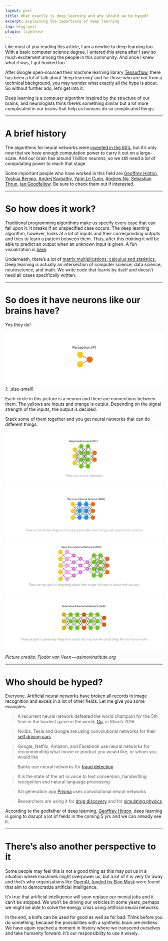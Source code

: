 ```yaml
---
layout: post
title: What exactly is deep learning and why should we be hyped?
excerpt: Explaining the importance of deep learning
tag: blog-post
plugin: lightense
---
```


Like most of you reading this article, I am a newbie to deep learning too. With a basic computer science degree, I entered this arena after I saw so much excitement among the people in this community. And once I knew what it was, I got hooked too.

After Google open-sourced their machine learning library [Tensorflow](https://www.youtube.com/watch?v=oZikw5k_2FM), there has been a lot of talk about ‘deep learning’ and for those who are *not* from a technical background, you may wonder what exactly all the hype is about. So without further ado, let’s get into it.

Deep learning is a *computer algorithm* inspired by the structure of our brains, and neurologists think there’s something similar but a lot more complicated in our brains that help us humans do so complicated things.

---

# A brief history

The algorithms for neural networks were [invented in the 60’s](https://www.google.co.in/search?q=Frank+Rosenblatt), but it’s only now that we have enough computation power to carry it out on a large-scale. And our brain has around 1 billion neurons, so we still need a lot of computating power to reach that stage.

Some important people who have worked in this field are [Geoffrey Hinton](https://www.google.co.in/search?q=Geoffrey+Hinton), [Yoshua Bengio](https://www.quora.com/profile/Yoshua-Bengio), [Andrej Karpathy](https://medium.com/@karpathy), [Yann Le Cunn](https://www.google.co.in/search?q=Yann+Le+Cunn), [Andrew Ng](http://www.andrewng.org/), [Sebastian Thrun](https://www.google.co.in/search?q=sebastian+thrun), [Ian Goodfellow](https://www.quora.com/profile/Ian-Goodfellow#). Be sure to check them out if interested.

---

# So how does it work?

Traditional programming algorithms make us specify every case that can fall upon it. It breaks if an unspecified case occurs. The deep learning algorithm, however, looks at a lot of inputs and their corresponding outputs and tries to learn a pattern between them. Thus, after this *training* it will be able to predict an output when an unknown input is given. A fun visualization is [here](http://playground.tensorflow.org/).

Underneath, there’s a lot of [matrix multiplications, calculus and statistics.](https://www.youtube.com/watch?v=bxe2T-V8XRs&list=PLiaHhY2iBX9hdHaRr6b7XevZtgZRa1PoU) Deep learning is actually an intersection of computer science, data science, neuroscience, and math. We write code that learns by itself and doesn’t need all cases specifically written.

---

# So does it have neurons like our brains have?

Yes they do!

![Perceptron](assets/img/perceptron.jpg){: .size-small}

Each circle in this picture is a neuron and there are connections between them. The yellows are inputs and orange is output. Depending on the signal strength of the inputs, the output is decided.

Stack some of them together and you get neural networks that can do different things:

![Feed forward](assets/img/dff.jpg)
![RNNs](assets/img/rnn.jpg)
![CNNs](assets/img/cnn.jpg)
![GANs](assets/img/gan.jpg)

*Picture credits: Fjodor van Veen — asimovinstitute.org*

---

# Who should be hyped?

Everyone. Artificial neural networks have broken all records in image recognition and excels in a lot of other fields. Let me give you some examples:

> A recurrent neural network defeated the world champion for the 5th time in the hardest game in the world, [Go](https://www.youtube.com/watch?v=TnUYcTuZJpM&feature=youtu.be&t=28s), in March 2016

> Nvidia, Tesla and Google are using convolutional networks for their [self driving cars](https://www.youtube.com/watch?v=qhUvQiKec2U)

> Google, Netflix, Amazon, and Facebook use neural networks for recommending what movie or product you would like, or whom you would like

> Banks use neural networks for [fraud detection](https://youtu.be/vOppzHpvTiQ?t=1m33s)

> It is the state of the art in voice to text conversion, handwriting recognition and natural language processing

> Art generation app [Prisma](http://prisma-ai.com/) uses convolutional neural networks

> Researchers are using it for [drug discovery](https://youtu.be/BmkA1ZsG2P4?t=6m39s) and for [simulating physics](https://www.youtube.com/watch?v=iOWamCtnwTc)

According to the godfather of deep learning, [Geoffrey Hinton](https://www.youtube.com/watch?v=XG-dwZMc7Ng), deep learning is going to disrupt a lot of fields in the coming 5 yrs and we can already see it.

---

# There’s also another perspective to it

Some people may feel this is not a good thing as this may put us in a situation where machines might overpower us, but a lot of it is very far away and that’s why organizations like [OpenAI, funded by Elon Musk](https://www.youtube.com/watch?v=AbcRlDBnwjM) were found that aim to democratize artificial intelligence.

It’s true that artificial intelligence will soon replace our menial jobs and it can’t be stopped. We won’t be driving our vehicles in some years, perhaps we might be able to solve the energy crisis using artificial neural networks.

In the end, a knife can be used for good as well as for bad. Think before you do something, because the possibilities with a synthetic brain are endless. We have again reached a moment in history where we transcend ourselves and take humanity forward. It’s our responsibility to use it wisely.
